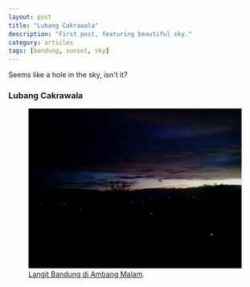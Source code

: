 ```yaml
---
layout: post
title: "Lubang Cakrawala"
description: "First post, featuring beautiful sky."
category: articles
tags: [bandung, sunset, sky]
---
```


Seems like a hole in the sky, isn't it?

### Lubang Cakrawala

<figure>
	<a href="/images/cakrawala.jpg"><img src="/images/cakrawala.jpg"></a>
	<figcaption><a href="/images/cakrawala.jpg" title="Langit Bandung di Ambang Malam">Langit Bandung di Ambang Malam</a>.</figcaption>
</figure>

